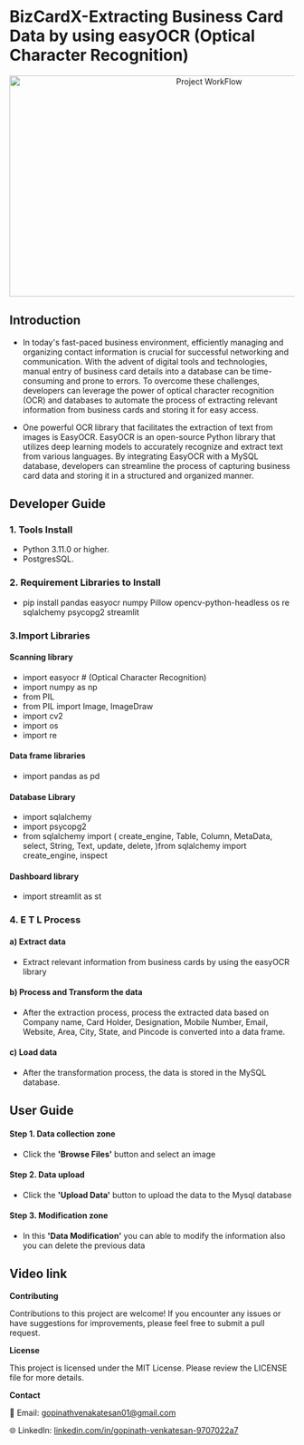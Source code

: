 # BizCardX-Extracting Business Card Data by using easyOCR (Optical Character Recognition)

<p align="center">
  <img src="https://github.com/gopinathvenkatesan01/BizCardDataExtraction/assets/162252390/7f89dceb-fa2f-49ad-a25a-1d71441abed0" alt="Project WorkFlow" width="690" height="390">
 </p>

## Introduction

* In today's fast-paced business environment, efficiently managing and organizing contact information is crucial for successful networking and communication. With the advent of digital tools and technologies, manual entry of business card details into a database can be time-consuming and prone to errors. To overcome these challenges, developers can leverage the power of optical character recognition (OCR) and databases to automate the process of extracting relevant information from business cards and storing it for easy access.

* One powerful OCR library that facilitates the extraction of text from images is EasyOCR. EasyOCR is an open-source Python library that utilizes deep learning models to accurately recognize and extract text from various languages. By integrating EasyOCR with a MySQL database, developers can streamline the process of capturing business card data and storing it in a structured and organized manner.

## Developer Guide

### 1. Tools Install

* Python 3.11.0 or higher.
* PostgresSQL.

### 2. Requirement Libraries to Install

* pip install pandas easyocr numpy Pillow opencv-python-headless os re sqlalchemy psycopg2 streamlit 

### 3.Import Libraries

#### Scanning library

* import easyocr # (Optical Character Recognition)
* import numpy as np
* from PIL
* from PIL import Image, ImageDraw
* import cv2
* import os
* import re

#### Data frame libraries

* import pandas as pd

#### Database Library

* import sqlalchemy
* import psycopg2
* from sqlalchemy import (
    create_engine,
    Table,
    Column,
    MetaData,
    select,
    String,
    Text,
    update,
    delete,
    )from sqlalchemy import create_engine, inspect

#### Dashboard library

* import streamlit as st

### 4. E T L Process

#### a) Extract data

* Extract relevant information from business cards by using the easyOCR library

#### b) Process and Transform the data

* After the extraction process, process the extracted data based on Company name, Card Holder, Designation, Mobile Number, Email, Website, Area, City, State, and Pincode is converted into a data frame.

#### c) Load data

* After the transformation process, the data is stored in the MySQL database.

## User Guide

#### Step 1. Data collection zone
* Click the **'Browse Files'** button and select an image

#### Step 2. Data upload
* Click the **'Upload Data'** button to upload the data to the Mysql database

#### Step 3. Modification zone
* In this **'Data Modification'** you can able to modify the information also you can delete the previous data

## Video link

**Contributing**

Contributions to this project are welcome! If you encounter any issues or have suggestions for improvements, please feel free to submit a pull request.

**License**

This project is licensed under the MIT License. Please review the LICENSE file for more details.

**Contact**

📧 Email: gopinathvenakatesan01@gmail.com

🌐 LinkedIn: [linkedin.com/in/gopinath-venkatesan-9707022a7](https://www.linkedin.com/in/gopinath-venkatesan-9707022a7/)

